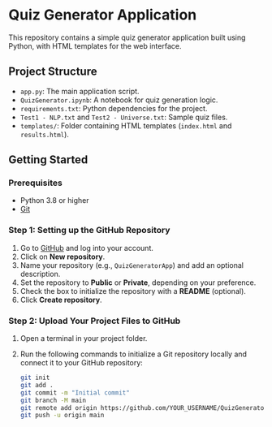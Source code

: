 # Quiz Generator Application

This repository contains a simple quiz generator application built using Python, with HTML templates for the web interface.

## Project Structure
- `app.py`: The main application script.
- `QuizGenerator.ipynb`: A notebook for quiz generation logic.
- `requirements.txt`: Python dependencies for the project.
- `Test1 - NLP.txt` and `Test2 - Universe.txt`: Sample quiz files.
- `templates/`: Folder containing HTML templates (`index.html` and `results.html`).

## Getting Started

### Prerequisites
- Python 3.8 or higher
- [Git](https://git-scm.com/)

### Step 1: Setting up the GitHub Repository

1. Go to [GitHub](https://github.com) and log into your account.
2. Click on **New repository**.
3. Name your repository (e.g., `QuizGeneratorApp`) and add an optional description.
4. Set the repository to **Public** or **Private**, depending on your preference.
5. Check the box to initialize the repository with a **README** (optional).
6. Click **Create repository**.

### Step 2: Upload Your Project Files to GitHub

1. Open a terminal in your project folder.
2. Run the following commands to initialize a Git repository locally and connect it to your GitHub repository:

   ```bash
   git init
   git add .
   git commit -m "Initial commit"
   git branch -M main
   git remote add origin https://github.com/YOUR_USERNAME/QuizGeneratorApp.git
   git push -u origin main
